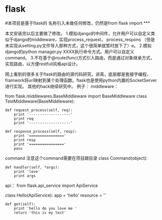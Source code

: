# flask
#本项目是基于flask的
名称引入未做任何修改，仍然是from flask import ***

本文安装完以后主要做了修改。
1.模拟django的中间件，允许用户可以自定义类似于django的middleware，实现process_request， process_respons
（但是未实现从setting.py文件导入那种方式，这个很简单就暂时放下了）e。
2.模拟django的python manager.py XXXX执行命令方式。用户可以自定义command。
3.不在基于@route(func)方式引入路由，而是通过对象继承方式，实现路由，以方便restfull风格api设计。

网上看到的很多关于flask的路由的源代码研究，讲真，底层都是套接字编程，framwork将uri映射到某个处理函数。flask也是使用python内置的SocketServer进行实现。
其他的hack继续研究中。
例子：
middleware：

from flask.middlewares.BaseMiddleware import BaseMiddleware
class TestMiddleware(BaseMiddleware):

	def request_process(self, req):
		print '-------------------'
		print req
		print '-------------------'

	def response_process(self, resp):
		print '================'
		print resp
		print '================'
		pass

command
注意这个command需要在项目跟目录
class Command(object):

	def handler(self, *args):
		print 'love'
		print args

api：
from flask.api_service import ApiService


class Hello(ApiService):
	app = 'hello'
	resource = ''

	def get(self):
		print 'hello do you love me '
		return 'this is my test'




